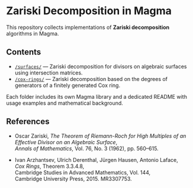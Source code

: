 # Zariski Decomposition in Magma

This repository collects implementations of **Zariski decomposition** algorithms in Magma.

## Contents

- [`/surfaces/`](./surfaces/) — Zariski decomposition for divisors on algebraic surfaces using intersection matrices.
- [`/cox-rings/`](./cox-rings/) — Zariski decomposition based on the degrees of generators of a finitely generated Cox ring.

Each folder includes its own Magma library and a dedicated README with usage examples and mathematical background.

## References

- Oscar Zariski, *The Theorem of Riemann-Roch for High Multiples of an Effective Divisor on an Algebraic Surface*,  
  *Annals of Mathematics*, Vol. 76, No. 3 (1962), pp. 560–615.

- Ivan Arzhantsev, Ulrich Derenthal, Jürgen Hausen, Antonio Laface,  
  *Cox Rings*, Theorem 3.3.4.8,  
  Cambridge Studies in Advanced Mathematics, Vol. 144,  
  Cambridge University Press, 2015. MR3307753.
